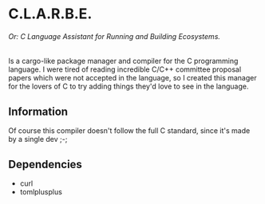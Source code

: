# C.L.A.R.B.E.
###### Or: C Language Assistant for Running and Building Ecosystems.

Is a cargo-like package manager and compiler for the C programming language.
I were tired of reading incredible C/C++ committee proposal papers which were not accepted in the language, so I created this manager for the lovers of C to try adding things they'd love to see in the language.

## Information

Of course this compiler doesn't follow the full C standard, since it's made by a single dev ;-;

## Dependencies
 - curl
 - tomlplusplus
